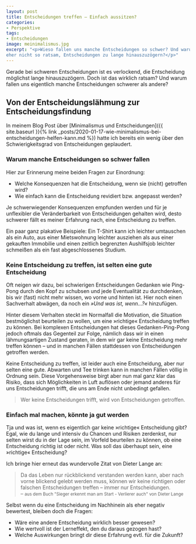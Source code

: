 ```yaml
---
layout: post
title: Entscheidungen treffen – Einfach aussitzen?
categories:
- Perspektive
tags:
- Entscheidungen
image: meinimalismus.jpg
excerpt: "<p>Wieso fallen uns manche Entscheidungen so schwer? Und warum ist es
eher nicht so ratsam, Entscheidungen zu lange hinauszuzögern?</p>"
---
```


Gerade bei schweren Entscheidungen ist es verlockend, die Entscheidung möglichst
lange hinauszuzögern. Doch ist das wirklich ratsam? Und warum fallen uns
eigentlich manche Entscheidungen schwerer als andere?

## Von der Entscheidungslähmung zur Entscheidungsfindung

In meinem Blog Post über [Minimalismus und Entscheidungen]({{ site.baseurl }}{% link _posts/2020-01-17-wie-minimalismus-bei-entscheidungen-helfen-kann.md %})
hatte ich bereits ein wenig über den Schwierigkeitsgrad von Entscheidungen
geplaudert.

### Warum manche Entscheidungen so schwer fallen

Hier zur Erinnerung meine beiden Fragen zur Einordnung:

* Welche Konsequenzen hat die Entscheidung, wenn sie (nicht) getroffen wird?
* Wie einfach kann die Entscheidung revidiert bzw. angepasst werden?

Je schwerwiegender Konsequenzen empfunden werden und für je unflexibler die
Veränderbarkeit von Entscheidungen gehalten wird, desto schwerer fällt es meiner
Erfahrung nach, eine Entscheidung zu treffen.

Ein paar ganz plakative Beispiele:
Ein T-Shirt kann ich leichter umtauschen als ein Auto, aus einer Mietswohnung
leichter ausziehen als aus einer gekauften Immobilie und einen zeitlich
begrenzten Aushilfsjob leichter schmeißen als ein fast abgeschlossenes Studium.

### Keine Entscheidung zu treffen, ist selten eine gute Entscheidung

Oft neigen wir dazu, bei schwierigen Entscheidungen Gedanken wie Ping-Pong durch
den Kopf zu schubsen und jede Eventualität zu durchdenken, bis wir (fast) nicht
mehr wissen, wo vorne und hinten ist. Hier noch einen Sachverhalt abwägen, da
noch ein *»Und was ist, wenn...?«* hinzufügen.

Hinter diesem Verhalten steckt im Normalfall die Motivation, die Situation
bestmöglichst beurteilen zu wollen, um eine »richtige« Entscheidung treffen zu
können. Bei komplexen Entscheidungen hat dieses Gedanken-Ping-Pong jedoch
oftmals das Gegenteil zur Folge, nämlich dass wir in einen lähmungsartigen
Zustand geraten, in dem wir gar keine Entscheidung mehr treffen können – und in
manchen Fällen stattdessen von Entscheidungen getroffen werden.

Keine Entscheidung zu treffen, ist leider auch eine Entscheidung, aber nur
selten eine gute. Abwarten und Tee trinken kann in manchen Fällen völlig in
Ordnung sein. Diese Vorgehensweise birgt aber nun mal ganz klar das Risiko, dass
sich Möglichkeiten in Luft auflösen oder jemand anderes für uns Entscheidungen
trifft, die uns am Ende nicht unbedingt gefallen.

> Wer keine Entscheidungen trifft, wird von Entscheidungen getroffen.

### Einfach mal machen, könnte ja gut werden

Tja und was ist, wenn es eigentlich gar keine »richtige« Entscheidung gibt?
Egal, wie du lange und intensiv du Chancen und Risiken zerdenkst, nur selten
wirst du in der Lage sein, im Vorfeld beurteilen zu können, ob eine Entscheidung
richtig ist oder nicht. Was soll das überhaupt sein, eine »richtige«
Entscheidung?

Ich bringe hier erneut das wundervolle Zitat von Dieter Lange an:

>Da das Leben nur rückblickend verstanden werden kann, aber nach vorne blickend
gelebt werden muss, können wir keine richtigen oder falschen Entscheidungen
treffen – immer nur Entscheidungen.<br/>
– <small>aus dem Buch "Sieger erkennt man am Start - Verlierer auch" von Dieter Lange</small>

Selbst wenn du eine Entscheidung im Nachhinein als eher negativ bewertest,
bleiben doch die Fragen:

* Wäre eine andere Entscheidung wirklich besser gewesen?
* Wie wertvoll ist der Lerneffekt, den du daraus gezogen hast?
* Welche Auswirkungen bringt dir diese Erfahrung evtl. für die Zukunft?

